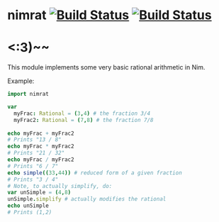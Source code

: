 # nimrat [![Build Status](https://circleci.com/gh/apense/nimrat.png)](https://circleci.com/gh/apense/nimrat) [![Build Status](https://travis-ci.org/apense/nimrat.svg)](https://travis-ci.org/apense/nimrat)

# <:3)~~

This module implements some very basic rational arithmetic in Nim.

Example:

```nim
import nimrat

var 
  myFrac: Rational = (3,4) # the fraction 3/4
  myFrac2: Rational = (7,8) # the fraction 7/8
    
echo myFrac + myFrac2
# Prints "13 / 8"
echo myFrac * myFrac2
# Prints "21 / 32"
echo myFrac / myFrac2
# Prints "6 / 7"
echo simple((33,44)) # reduced form of a given fraction
# Prints "3 / 4"
# Note, to actually simplify, do:
var unSimple = (4,8)
unSimple.simplify # actually modifies the rational
echo unSimple
# Prints (1,2)
```
